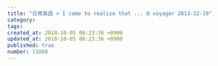 ```yaml
---
title: "日常英語 > I came to realize that ... @ voyager 2013-12-19"
category: 
tags: 
created_at: 2018-10-05 08:23:36 +0900
updated_at: 2018-10-05 08:23:36 +0900
published: true
number: 11008
---
```



